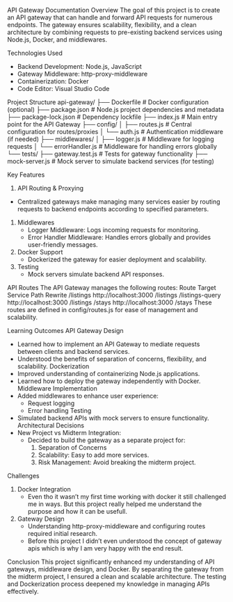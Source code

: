 API Gateway Documentation
Overview
The goal of this project is to create an API gateway that can handle and forward API requests for numerous endpoints. The gateway ensures scalability, flexibility, and a clean architecture by combining requests to pre-existing backend services using Node.js, Docker, and middlewares.

Technologies Used
* Backend Development: Node.js, JavaScript
* Gateway Middleware: http-proxy-middleware
* Containerization: Docker
* Code Editor: Visual Studio Code

Project Structure
api-gateway/
├── Dockerfile               # Docker configuration (optional)
├── package.json             # Node.js project dependencies and metadata
├── package-lock.json        # Dependency lockfile
├── index.js                 # Main entry point for the API Gateway
├── config/
│   ├── routes.js            # Central configuration for routes/proxies
│   └── auth.js              # Authentication middleware (if needed)
├── middlewares/
│   ├── logger.js            # Middleware for logging requests
│   └── errorHandler.js      # Middleware for handling errors globally
└── tests/
    ├── gateway.test.js      # Tests for gateway functionality
    ├── mock-server.js       # Mock server to simulate backend services (for testing)

Key Features
1. API Routing & Proxying
* Centralized gateways make managing many services easier by routing requests to backend endpoints according to specified parameters.
1. Middlewares
    * Logger Middleware: Logs incoming requests for monitoring.
    * Error Handler Middleware: Handles errors globally and provides user-friendly messages.
2. Docker Support
    * Dockerized the gateway for easier deployment and scalability.
3. Testing
    * Mock servers simulate backend API responses.

API Routes
The API Gateway manages the following routes:
Route	Target Service	Path Rewrite
/listings	http://localhost:3000	/listings
/listings-query	http://localhost:3000	/listings
/stays	http://localhost:3000	/stays
These routes are defined in config/routes.js for ease of management and scalability.

Learning Outcomes
API Gateway Design
* Learned how to implement an API Gateway to mediate requests between clients and backend services.
* Understood the benefits of separation of concerns, flexibility, and scalability.
Dockerization
* Improved understanding of containerizing Node.js applications.
* Learned how to deploy the gateway independently with Docker.
Middleware Implementation
* Added middlewares to enhance user experience:
    * Request logging
    * Error handling
Testing
* Simulated backend APIs with mock servers to ensure functionality.
Architectural Decisions
* New Project vs Midterm Integration:
    * Decided to build the gateway as a separate project for:
        1. Separation of Concerns
        2. Scalability: Easy to add more services.
        3. Risk Management: Avoid breaking the midterm project.

Challenges
1. Docker Integration
    * Even tho it wasn’t my first time working with docker it still challenged me in ways. But this project really helped me understand the purpose and how it can be usefull.
2. Gateway Design
    * Understanding http-proxy-middleware and configuring routes required initial research.
    * Before this project I didn’t even understood the concept of gateway apis which is why I am very happy with the end result.

Conclusion
This project significantly enhanced my understanding of API gateways, middleware design, and Docker. By separating the gateway from the midterm project, I ensured a clean and scalable architecture. The testing and Dockerization process deepened my knowledge in managing APIs effectively.
